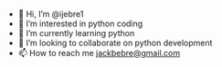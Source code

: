 - 👋 Hi, I’m @ijebre1
- 👀 I’m interested in python coding
- 🌱 I’m currently learning python
- 💞️ I’m looking to collaborate on python development
- 📫 How to reach me jackbebre@gmail.com

<!---
ijebre1/ijebre1 is a ✨ special ✨ repository because its `README.md` (this file) appears on your GitHub profile.
You can click the Preview link to take a look at your changes.
--->

